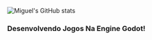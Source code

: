 ![Miguel's GitHub stats](https://github-readme-stats.vercel.app/api?username=miguelrochabh&show_icons=true&theme=radical)

### Desenvolvendo Jogos Na Engine Godot!
